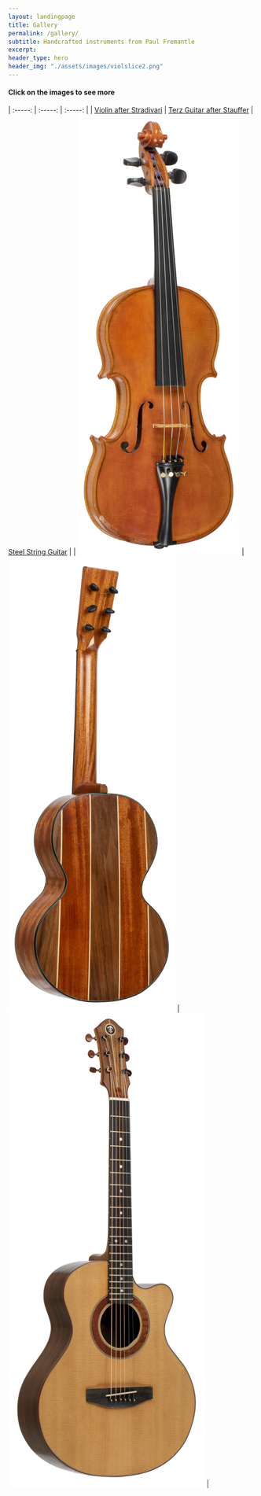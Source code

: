 ```yaml
---
layout: landingpage
title: Gallery
permalink: /gallery/
subtitle: Handcrafted instruments from Paul Fremantle
excerpt: 
header_type: hero
header_img: "./assets/images/violslice2.png"
---
```



#### Click on the images to see more

| :-----: | :-----: | :-----: |
|  [Violin after Stradivari](/gallery/violin) | [Terz Guitar after Stauffer](/gallery/terz) | [Steel String Guitar](/gallery/gsmini) |
| <a href="/gallery/violin"><img src="/assets/images/gallery/violin/top3.jpg" width="330"></a> | <a href="/gallery/terz"><img src="/assets/images/gallery/terz/back2.jpg"  width="340"></a> | <a href="/gallery/gsmini"><img src="/assets/images/gallery/gsmini/top2.jpg" width="400"></a> |






